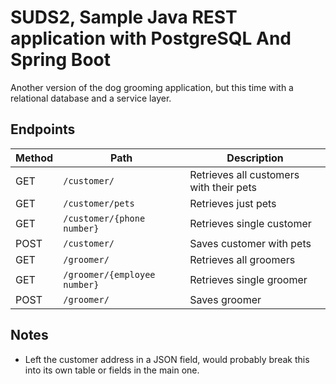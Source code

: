 # SUDS2, Sample Java REST application with PostgreSQL And Spring Boot

Another version of the dog grooming application, but this time with a relational database and a service layer.

## Endpoints

| Method | Path | Description |
|------|-------------------------------|----------------------------------------|
| GET  | `/customer/`                | Retrieves all customers with their pets |
| GET  | `/customer/pets`             | Retrieves just pets |
| GET  | `/customer/{phone number}` | Retrieves single customer |
| POST | `/customer/`                 | Saves customer with pets |
| GET  | `/groomer/`                    | Retrieves all groomers |
| GET  | `/groomer/{employee number}` | Retrieves single groomer |
| POST | `/groomer/`                    | Saves groomer |

## Notes

* Left the customer address in a JSON field, would probably break this into its own table or fields in the main one.
